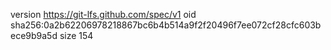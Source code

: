 version https://git-lfs.github.com/spec/v1
oid sha256:0a2b62206978218867bc6b4b514a9f2f20496f7ee072cf28cfc603bece9b9a5d
size 154
